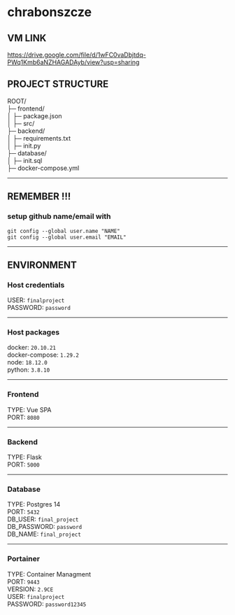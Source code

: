# chrabonszcze

## VM LINK

https://drive.google.com/file/d/1wFC0vaDbjtdq-PWq1Kmb6aNZHAGADAyb/view?usp=sharing

## PROJECT STRUCTURE

ROOT/  
├─ frontend/  
│  ├─ package.json  
│  ├─ src/  
├─ backend/  
│  ├─ requirements.txt  
│  ├─ init.py  
├─ database/  
│  ├─ init.sql  
├─ docker-compose.yml  

- - -

## REMEMBER !!!
### setup github name/email with 
`git config --global user.name "NAME"`  
`git config --global user.email "EMAIL"`  

- - -

## ENVIRONMENT

### Host credentials
USER: `finalproject`  
PASSWORD: `password`  

- - -

### Host packages
docker: `20.10.21`  
docker-compose: `1.29.2`  
node: `18.12.0`  
python: `3.8.10`

- - -

### Frontend
TYPE: Vue SPA  
PORT: `8080`

- - -

### Backend
TYPE: Flask   
PORT: `5000`  

- - -

### Database
TYPE: Postgres 14  
PORT: `5432`  
DB_USER: `final_project`  
DB_PASSWORD: `password`  
DB_NAME: `final_project`  

- - -

### Portainer
TYPE: Container Managment  
PORT: `9443`  
VERSION: `2.9CE`  
USER: `finalproject`  
PASSWORD: `password12345`  


